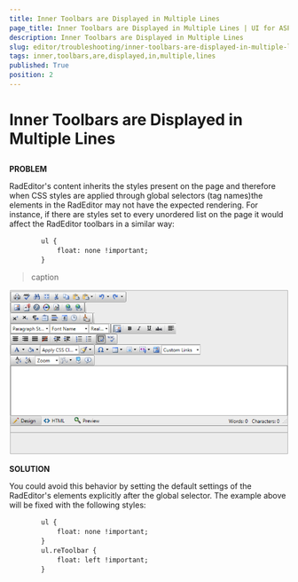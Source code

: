 ```yaml
---
title: Inner Toolbars are Displayed in Multiple Lines
page_title: Inner Toolbars are Displayed in Multiple Lines | UI for ASP.NET AJAX Documentation
description: Inner Toolbars are Displayed in Multiple Lines
slug: editor/troubleshooting/inner-toolbars-are-displayed-in-multiple-lines
tags: inner,toolbars,are,displayed,in,multiple,lines
published: True
position: 2
---
```


# Inner Toolbars are Displayed in Multiple Lines



## 

__PROBLEM__

RadEditor's content inherits the styles present on the page and therefore when CSS styles are applied through global selectors (tag names)the elements in the RadEditor may not have the expected rendering. For instance, if there are styles set to every unordered list on the page it would	affect the RadEditor toolbars in a similar way:

````XML
		ul { 
			float: none !important;
		} 
````


>caption 

![editor-innert-toolbars-issue](images/editor-innert-toolbars-issue.png)

__SOLUTION__

You could avoid this behavior by setting the default settings of the RadEditor's elements explicitly after the global selector. The example above will be fixed with the following styles:

````XML
		ul { 
			float: none !important;
		} 
		ul.reToolbar { 
			float: left !important; 
		}
````


